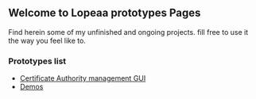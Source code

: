 ## Welcome to Lopeaa prototypes Pages

Find herein some of my unfinished and ongoing projects. fill free to use it the way you feel like to.

### Prototypes list

- [Certificate Authority management GUI](https://github.io/ca)
- [Demos](httos://liquabit.com)
